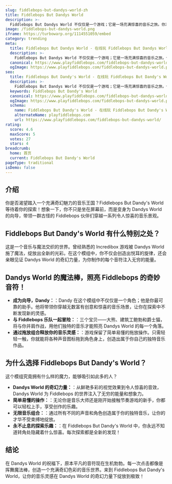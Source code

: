 ```yaml
---
slug: fiddlebops-but-dandys-world-zh
title: Fiddlebops But Dandys World
description: >-
  Fiddlebops But Dandys World 不仅仅是一个游戏；它是一场充满惊喜的音乐之旅。你准备好加入这个奇幻冒险了吗？
image: /fiddlebops-but-dandys-world.png
iframe: https://turbowarp.org/1114551059/embed
category: trending
meta:
  title: Fiddlebops But Dandys World - 在线玩 Fiddlebops But Dandys World
  description: >-
    Fiddlebops But Dandys World 不仅仅是一个游戏；它是一场充满惊喜的音乐之旅。你准备好加入这个奇幻冒险了吗？
  canonical: https://www.playfiddlebops.com/fiddlebops-but-dandys-world/
  ogImage: https://www.playfiddlebops.com/fiddlebops-but-dandys-world.png
seo:
  title: Fiddlebops But Dandy's World - 在线玩 Fiddlebops But Dandy's World
  description: >-
    Fiddlebops But Dandys World 不仅仅是一个游戏；它是一场充满惊喜的音乐之旅。你准备好加入这个奇幻冒险了吗？
  keywords: Fiddlebops But Dandy's World
  canonical: https://www.playfiddlebops.com/fiddlebops-but-dandys-world/
  ogImage: https://www.playfiddlebops.com/fiddlebops-but-dandys-world.png
  schema:
    name: Fiddlebops But Dandy's World - 在线玩 Fiddlebops But Dandy's World
    alternateName: playfiddlebops.com
    url: https://www.playfiddlebops.com/fiddlebops-but-dandys-world/
rating:
  score: 4.6
  maxScore: 5
  votes: 27
  stars: 4
breadcrumb:
  home: 首页
  current: Fiddlebops But Dandy's World
pageType: traditional
isDemo: false
---
```


## 介绍

你是否渴望踏入一个充满奇幻魅力的音乐王国？Fiddlebops But Dandy's World 等待着你的探索！想象一下，你不只是坐在屏幕前，而是变身为 Dandys World 的向导，带领一群古怪的 Fiddlebops 伙伴们穿越一系列令人惊喜的音乐景观。

## Fiddlebops But Dandy's World 有什么特别之处？

这是一个音乐与魔法交织的世界。曾经熟悉的 Incredibox 游戏被 Dandys World 施了魔法，绽放出全新的光彩。在这个模组中，你不仅会创造出悦耳的旋律，还会亲眼见证 Dandys World 的奇幻力量，为你制作的每个音符注入无穷的能量。

## Dandys World 的魔法棒，照亮 Fiddlebops 的奇妙音符！

- **成为向导，Dandy：**：Dandy 在这个模组中不仅仅是一个角色；他是你最可靠的助手。他将带领你穿越无数富有创意和惊喜的音乐场景，让你在探索中不断发现新的灵感。
- **与 Fiddlebops 乐队一起冒险：**：三个宝贝——大熊、建筑工鲍勃和爵士猫，将与你并肩作战，用他们独特的音乐才能照亮 Dandys World 的每一个角落。
- **通过拖放组合释放你的音乐灵感：**：游戏保留了简单易懂的拖放操作。只需轻轻一触，你就能将各种声音图标拖到角色身上，创造出属于你自己的独特音乐作品。

## 为什么选择 Fiddlebops But Dandy's World？

这个模组究竟拥有什么样的魔力，能够吸引如此多的人？

- **Dandys World 的奇幻力量：**：从鲜艳多彩的视觉效果到令人惊喜的音效，Dandys World 为 Fiddlebops 的世界注入了无穷的能量和想象力。
- **简单易懂的操作：**：无论你是音乐大师还是刚开始接触节奏游戏的新手，你都可以轻松上手，享受创作的乐趣。
- **无限音乐组合：**：通过所有不同的声音和角色创造属于你的独特音乐，让你的才华不受束缚地绽放。
- **永不止息的探索乐趣：**：在 Fiddlebops But Dandy's World 中，你永远不知道转角处隐藏着什么惊喜。每次探索都是全新的发现！

## 结论

在 Dandys World 的祝福下，原本平凡的音符现在生机勃勃。每一次点击都像是挥舞魔法棒，创造一个充满奇幻色彩的音乐世界。来到 Fiddlebops But Dandy's World，让你的音乐灵感在 Dandys World 的奇幻力量下绽放到极致！